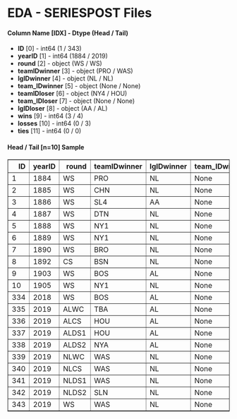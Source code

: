 # EDA - SERIESPOST Files 

#### Column Name [IDX] -  Dtype (Head / Tail) 
- **ID** [0] - int64 (1 / 343) 
- **yearID** [1] - int64 (1884 / 2019) 
- **round** [2] - object (WS / WS) 
- **teamIDwinner** [3] - object (PRO / WAS) 
- **lgIDwinner** [4] - object (NL / NL) 
- **team_IDwinner** [5] - object (None / None) 
- **teamIDloser** [6] - object (NY4 / HOU) 
- **team_IDloser** [7] - object (None / None) 
- **lgIDloser** [8] - object (AA / AL) 
- **wins** [9] - int64 (3 / 4) 
- **losses** [10] - int64 (0 / 3) 
- **ties** [11] - int64 (0 / 0) 



#### Head / Tail [n=10] Sample 

<table border="1" class="dataframe">
  <thead>
    <tr style="text-align: right;">
      <th>ID</th>
      <th>yearID</th>
      <th>round</th>
      <th>teamIDwinner</th>
      <th>lgIDwinner</th>
      <th>team_IDwinner</th>
      <th>teamIDloser</th>
      <th>team_IDloser</th>
      <th>lgIDloser</th>
      <th>wins</th>
      <th>losses</th>
      <th>ties</th>
    </tr>
  </thead>
  <tbody>
    <tr>
      <td>1</td>
      <td>1884</td>
      <td>WS</td>
      <td>PRO</td>
      <td>NL</td>
      <td>None</td>
      <td>NY4</td>
      <td>None</td>
      <td>AA</td>
      <td>3</td>
      <td>0</td>
      <td>0</td>
    </tr>
    <tr>
      <td>2</td>
      <td>1885</td>
      <td>WS</td>
      <td>CHN</td>
      <td>NL</td>
      <td>None</td>
      <td>SL4</td>
      <td>None</td>
      <td>AA</td>
      <td>3</td>
      <td>3</td>
      <td>1</td>
    </tr>
    <tr>
      <td>3</td>
      <td>1886</td>
      <td>WS</td>
      <td>SL4</td>
      <td>AA</td>
      <td>None</td>
      <td>CHN</td>
      <td>None</td>
      <td>NL</td>
      <td>4</td>
      <td>2</td>
      <td>0</td>
    </tr>
    <tr>
      <td>4</td>
      <td>1887</td>
      <td>WS</td>
      <td>DTN</td>
      <td>NL</td>
      <td>None</td>
      <td>SL4</td>
      <td>None</td>
      <td>AA</td>
      <td>10</td>
      <td>5</td>
      <td>0</td>
    </tr>
    <tr>
      <td>5</td>
      <td>1888</td>
      <td>WS</td>
      <td>NY1</td>
      <td>NL</td>
      <td>None</td>
      <td>SL4</td>
      <td>None</td>
      <td>AA</td>
      <td>6</td>
      <td>4</td>
      <td>0</td>
    </tr>
    <tr>
      <td>6</td>
      <td>1889</td>
      <td>WS</td>
      <td>NY1</td>
      <td>NL</td>
      <td>None</td>
      <td>BR3</td>
      <td>None</td>
      <td>AA</td>
      <td>6</td>
      <td>3</td>
      <td>0</td>
    </tr>
    <tr>
      <td>7</td>
      <td>1890</td>
      <td>WS</td>
      <td>BRO</td>
      <td>NL</td>
      <td>None</td>
      <td>LS2</td>
      <td>None</td>
      <td>AA</td>
      <td>3</td>
      <td>3</td>
      <td>1</td>
    </tr>
    <tr>
      <td>8</td>
      <td>1892</td>
      <td>CS</td>
      <td>BSN</td>
      <td>NL</td>
      <td>None</td>
      <td>CL4</td>
      <td>None</td>
      <td>NL</td>
      <td>5</td>
      <td>0</td>
      <td>1</td>
    </tr>
    <tr>
      <td>9</td>
      <td>1903</td>
      <td>WS</td>
      <td>BOS</td>
      <td>AL</td>
      <td>None</td>
      <td>PIT</td>
      <td>None</td>
      <td>NL</td>
      <td>5</td>
      <td>3</td>
      <td>0</td>
    </tr>
    <tr>
      <td>10</td>
      <td>1905</td>
      <td>WS</td>
      <td>NY1</td>
      <td>NL</td>
      <td>None</td>
      <td>PHA</td>
      <td>None</td>
      <td>AL</td>
      <td>4</td>
      <td>1</td>
      <td>0</td>
    </tr>
    <tr>
      <td>334</td>
      <td>2018</td>
      <td>WS</td>
      <td>BOS</td>
      <td>AL</td>
      <td>None</td>
      <td>LAN</td>
      <td>None</td>
      <td>NL</td>
      <td>4</td>
      <td>1</td>
      <td>0</td>
    </tr>
    <tr>
      <td>335</td>
      <td>2019</td>
      <td>ALWC</td>
      <td>TBA</td>
      <td>AL</td>
      <td>None</td>
      <td>OAK</td>
      <td>None</td>
      <td>AL</td>
      <td>1</td>
      <td>0</td>
      <td>0</td>
    </tr>
    <tr>
      <td>336</td>
      <td>2019</td>
      <td>ALCS</td>
      <td>HOU</td>
      <td>AL</td>
      <td>None</td>
      <td>NYA</td>
      <td>None</td>
      <td>AL</td>
      <td>4</td>
      <td>2</td>
      <td>0</td>
    </tr>
    <tr>
      <td>337</td>
      <td>2019</td>
      <td>ALDS1</td>
      <td>HOU</td>
      <td>AL</td>
      <td>None</td>
      <td>TBA</td>
      <td>None</td>
      <td>AL</td>
      <td>3</td>
      <td>2</td>
      <td>0</td>
    </tr>
    <tr>
      <td>338</td>
      <td>2019</td>
      <td>ALDS2</td>
      <td>NYA</td>
      <td>AL</td>
      <td>None</td>
      <td>MIN</td>
      <td>None</td>
      <td>AL</td>
      <td>3</td>
      <td>0</td>
      <td>0</td>
    </tr>
    <tr>
      <td>339</td>
      <td>2019</td>
      <td>NLWC</td>
      <td>WAS</td>
      <td>NL</td>
      <td>None</td>
      <td>MIL</td>
      <td>None</td>
      <td>NL</td>
      <td>1</td>
      <td>0</td>
      <td>0</td>
    </tr>
    <tr>
      <td>340</td>
      <td>2019</td>
      <td>NLCS</td>
      <td>WAS</td>
      <td>NL</td>
      <td>None</td>
      <td>SLN</td>
      <td>None</td>
      <td>NL</td>
      <td>4</td>
      <td>0</td>
      <td>0</td>
    </tr>
    <tr>
      <td>341</td>
      <td>2019</td>
      <td>NLDS1</td>
      <td>WAS</td>
      <td>NL</td>
      <td>None</td>
      <td>LAN</td>
      <td>None</td>
      <td>NL</td>
      <td>3</td>
      <td>2</td>
      <td>0</td>
    </tr>
    <tr>
      <td>342</td>
      <td>2019</td>
      <td>NLDS2</td>
      <td>SLN</td>
      <td>NL</td>
      <td>None</td>
      <td>ATL</td>
      <td>None</td>
      <td>NL</td>
      <td>3</td>
      <td>2</td>
      <td>0</td>
    </tr>
    <tr>
      <td>343</td>
      <td>2019</td>
      <td>WS</td>
      <td>WAS</td>
      <td>NL</td>
      <td>None</td>
      <td>HOU</td>
      <td>None</td>
      <td>AL</td>
      <td>4</td>
      <td>3</td>
      <td>0</td>
    </tr>
  </tbody>
</table>